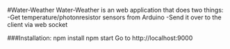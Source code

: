 #Water-Weather
Water-Weather is an web application that does two things:
-Get temperature/photonresistor sensors from Arduino
-Send it over to the client via web socket

###Installation:
	npm install
	npm start
	Go to http://localhost:9000
